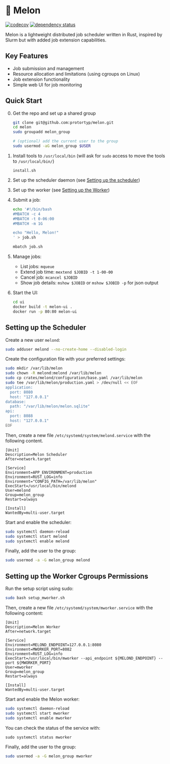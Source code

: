 # 🍉 Melon

[![codecov](https://codecov.io/github/protortyp/melon/graph/badge.svg?token=O0IPLF902F)](https://codecov.io/github/protortyp/melon)
[![dependency status](https://deps.rs/repo/github/protortyp/melon/status.svg)](https://deps.rs/repo/github/protortyp/melon)

Melon is a lightweight distributed job scheduler written in Rust, inspired by Slurm but with added job extension capabilities.

## Key Features

- Job submission and management
- Resource allocation and limitations (using cgroups on Linux)
- Job extension functionality
- Simple web UI for job monitoring

## Quick Start

0. Get the repo and set up a shared group

   ```bash
   git clone git@github.com:protortyp/melon.git
   cd melon
   sudo groupadd melon_group

   # (optional) add the current user to the group
   sudo usermod -aG melon_group $USER
   ```

1. Install tools to `/usr/local/bin` (will ask for `sudo` access to move the tools to `/usr/local/bin/`)

   ```
   install.sh
   ```

2. Set up the scheduler daemon (see [Setting up the scheduler](#setting-up-the-scheduler))

3. Set up the worker (see [Setting up the Worker](#setting-up-the-worker-cgroups-permissions))

4. Submit a job:

   ```bash
   echo '#!/bin/bash
   #MBATCH -c 4
   #MBATCH -t 0-06:00
   #MBATCH -m 1G

   echo "Hello, Melon!"
   ' > job.sh

   mbatch job.sh
   ```

5. Manage jobs:

   - List jobs: `mqueue`
   - Extend job time: `mextend $JOBID -t 1-00-00`
   - Cancel job: `mcancel $JOBID`
   - Show job details: `mshow $JOBID` or `mshow $JOBID -p` for json output

6. Start the UI:
   ```bash
   cd ui
   docker build -t melon-ui .
   docker run -p 80:80 melon-ui
   ```

## Setting up the Scheduler

Create a new user `melond`:

```bash
sudo adduser melond --no-create-home --disabled-login
```

Create the configuration file with your preferred settings:

```bash
sudo mkdir /var/lib/melon
sudo chown -R melond:melond /var/lib/melon
sudo cp crates/melond/configuration/base.yaml /var/lib/melon
sudo tee /var/lib/melon/production.yaml > /dev/null << EOF
application:
  port: 8080
  host: "127.0.0.1"
database:
  path: "/var/lib/melon/melon.sqlite"
api:
  port: 8088
  host: "127.0.0.1"
EOF
```

Then, create a new file `/etc/systemd/system/melond.service` with the following content.

```
[Unit]
Description=Melon Scheduler
After=network.target

[Service]
Environment=APP_ENVIRONMENT=production
Environment=RUST_LOG=info
Environment="CONFIG_PATH=/var/lib/melon"
ExecStart=/usr/local/bin/melond
User=melond
Group=melon_group
Restart=always

[Install]
WantedBy=multi-user.target
```

Start and enable the scheduler:

```bash
sudo systemctl daemon-reload
sudo systemctl start melond
sudo systemctl enable melond
```

Finally, add the user to the group:

```bash
sudo usermod -a -G melon_group melond
```

## Setting up the Worker Cgroups Permissions

Run the setup script using sudo:

```bash
sudo bash setup_mworker.sh
```

Then, create a new file `/etc/systemd/system/mworker.service` with the following content:

```
[Unit]
Description=Melon Worker
After=network.target

[Service]
Environment=MELOND_ENDPOINT=127.0.0.1:8080
Environment=MWORKER_PORT=8082
Environment=RUST_LOG=info
ExecStart=/usr/local/bin/mworker --api_endpoint ${MELOND_ENDPOINT} --port ${MWORKER_PORT}
User=mworker
Group=melon_group
Restart=always

[Install]
WantedBy=multi-user.target
```

Start and enable the Melon worker:

```bash
sudo systemctl daemon-reload
sudo systemctl start mworker
sudo systemctl enable mworker
```

You can check the status of the service with:

```
sudo systemctl status mworker
```

Finally, add the user to the group:

```bash
sudo usermod -a -G melon_group mworker
```

